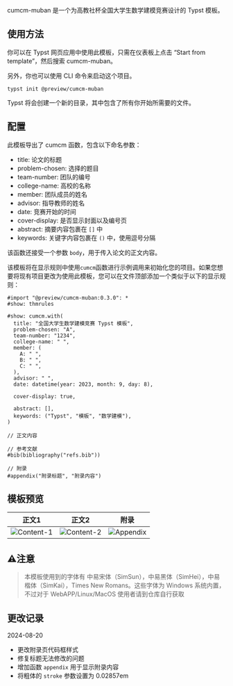 cumcm-muban 是一个为高教社杯全国大学生数学建模竞赛设计的 Typst 模板。

## 使用方法

你可以在 Typst 网页应用中使用此模板，只需在仪表板上点击 “Start from template”，然后搜索 cumcm-muban。

另外，你也可以使用 CLI 命令来启动这个项目。

```
typst init @preview/cumcm-muban
```

Typst 将会创建一个新的目录，其中包含了所有你开始所需要的文件。

## 配置

此模板导出了 cumcm 函数，包含以下命名参数：

- title: 论文的标题
- problem-chosen: 选择的题目
- team-number: 团队的编号
- college-name: 高校的名称
- member: 团队成员的姓名
- advisor: 指导教师的姓名
- date: 竞赛开始的时间
- cover-display: 是否显示封面以及编号页
- abstract: 摘要内容包裹在 `[]` 中
- keywords: 关键字内容包裹在 `()` 中，使用逗号分隔

该函数还接受一个参数 `body`，用于传入论文的正文内容。

该模板将在显示规则中使用`cumcm`函数进行示例调用来初始化您的项目。如果您想要将现有项目更改为使用此模板，您可以在文件顶部添加一个类似于以下的显示规则：

```typ
#import "@preview/cumcm-muban:0.3.0": *
#show: thmrules

#show: cumcm.with(
  title: "全国大学生数学建模竞赛 Typst 模板",
  problem-chosen: "A",
  team-number: "1234",
  college-name: " ",
  member: (
    A: " ",
    B: " ",
    C: " ",
  ),
  advisor: " ",
  date: datetime(year: 2023, month: 9, day: 8),

  cover-display: true,

  abstract: [],
  keywords: ("Typst", "模板", "数学建模"),
)

// 正文内容

// 参考文献
#bib(bibliography("refs.bib"))

// 附录
#appendix("附录标题", "附录内容")

```

## 模板预览

|  正文1 |  正文2  |  附录  |
|:---:|:---:|:---:|
| ![Content-1](https://github.com/a-kkiri/CUMCM-typst-template/raw/main/template/figures/p4.jpg?raw=true) | ![Content-2](https://github.com/a-kkiri/CUMCM-typst-template/raw/main/template/figures/p6.jpg?raw=true)| ![Appendix](https://github.com/a-kkiri/CUMCM-typst-template/raw/main/template/figures/p10.jpg?raw=true)|

## ⚠️注意

 > 本模板使用到的字体有 中易宋体（SimSun），中易黑体（SimHei），中易楷体（SimKai），Times New Romans。这些字体为 Windows 系统内置，不过对于 WebAPP/Linux/MacOS 使用者请到仓库自行获取

## 更改记录

2024-08-20

- 更改附录页代码框样式
- 修复标题无法修改的问题
- 增加函数 `appendix` 用于显示附录内容
- 将粗体的 `stroke` 参数设置为 0.02857em
